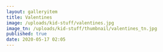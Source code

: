 ```yaml
---
layout: galleryitem
title: Valentines
image: /uploads/kid-stuff/valentines.jpg
image_tn: /uploads/kid-stuff/thumbnail/valentines_tn.jpg
published: true
date: 2020-05-17 02:05
---
```


